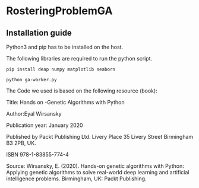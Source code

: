 # RosteringProblemGA

## Installation guide
Python3 and pip has to be installed on the host.

The following libraries are required to run the python script.

`pip install deap numpy matplotlib seaborn`

`python ga-worker.py`


The Code we used is based on the following resource (book):

Title: Hands on -Genetic Algorithms with Python

Author:Eyal Wirsansky

Publication year: January 2020

Published by Packt Publishing Ltd. Livery Place 35 Livery Street Birmingham B3 2PB, UK.

ISBN 978-1-83855-774-4

Source: Wirsansky, E. (2020). Hands-on genetic algorithms with Python: Applying genetic algorithms to solve real-world deep learning and artificial intelligence problems. Birmingham, UK: Packt Publishing.
